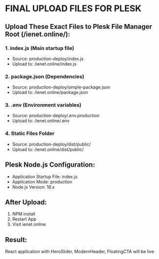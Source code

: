 # FINAL UPLOAD FILES FOR PLESK

## Upload These Exact Files to Plesk File Manager Root (/ienet.online/):

### 1. index.js (Main startup file)
- Source: production-deploy/index.js
- Upload to: /ienet.online/index.js

### 2. package.json (Dependencies)
- Source: production-deploy/simple-package.json
- Upload to: /ienet.online/package.json

### 3. .env (Environment variables)
- Source: production-deploy/.env.production
- Upload to: /ienet.online/.env

### 4. Static Files Folder
- Source: production-deploy/dist/public/
- Upload to: /ienet.online/dist/public/

## Plesk Node.js Configuration:
- Application Startup File: index.js
- Application Mode: production
- Node.js Version: 18.x

## After Upload:
1. NPM install
2. Restart App
3. Visit ienet.online

## Result:
React application with HeroSlider, ModernHeader, FloatingCTA will be live